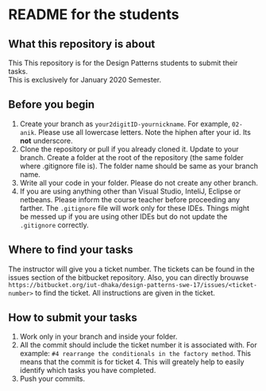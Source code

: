 # README for the students

## What this repository is about
This This repository is for the Design Patterns students to submit their tasks.  
This is exclusively for January 2020 Semester.

## Before you begin
1. Create your branch as `your2digitID-yournickname`. For example, `02-anik`. Please use all lowercase letters. Note the hiphen after your id. Its **not** underscore.
2. Clone the repository or pull if you already cloned it. Update to your branch. Create a folder at the root of the repository (the same folder where .gitignore file is). The folder name should be same as your branch name.
3. Write all your code in your folder. Please do not create any other branch.
4. If you are using anything other than Visual Studio, InteliJ, Eclipse or netbeans. Please inform the course teacher before proceeding any farther. The `.gitignore` file will work only for these IDEs. Things might be messed up if you are using other IDEs but do not update the `.gitignore` correctly.

## Where to find your tasks
The instructor will give you a ticket number. The tickets can be found in the issues section of the bitbucket repository. Also, you can directly brouwse `https://bitbucket.org/iut-dhaka/design-patterns-swe-17/issues/<ticket-number>` to find the ticket. All instructions are given in the ticket.

## How to submit your tasks
1. Work only in your branch and inside your folder.
2. All the commit should include the ticket number it is associated with. For example: `#4 rearrange the conditionals in the factory method`. This means that the commit is for ticket 4. This will greately help to easily identify which tasks you have completed.
3. Push your commits.



